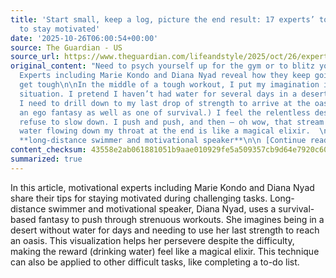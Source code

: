 ```yaml
---
title: 'Start small, keep a log, picture the end result: 17 experts’ top tips on how
  to stay motivated'
date: '2025-10-26T06:00:54+00:00'
source: The Guardian - US
source_url: https://www.theguardian.com/lifeandstyle/2025/oct/26/expert-motivation-tips-gym-to-do-list
original_content: "Need to psych yourself up for the gym or to blitz your to-do list?
  Experts including Marie Kondo and Diana Nyad reveal how they keep going when things
  get tough\n\nIn the middle of a tough workout, I put my imagination in a survival
  situation. I pretend I haven’t had water for several days in a desert. I’m parched.
  I need to drill down to my last drop of strength to arrive at the oasis. (OK, it’s
  an ego fantasy as well as one of survival.) I feel the relentless desert heat, but
  refuse to slow down. I push and push, and then – oh wow, that stream of cool, clean
  water flowing down my throat at the end is like a magical elixir.  \n**[Diana Nyad](https://guardianbookshop.com/find-a-way-9781035007158/)**,
  **long-distance swimmer and motivational speaker**\n\n [Continue reading...](https://www.theguardian.com/lifeandstyle/2025/oct/26/expert-motivation-tips-gym-to-do-list)"
content_checksum: 43558e2ab061881051b9aae010929fe5a509357cb9d64e7920c601726d16117d
summarized: true
---
```


In this article, motivational experts including Marie Kondo and Diana Nyad share their tips for staying motivated during challenging tasks. Long-distance swimmer and motivational speaker, Diana Nyad, uses a survival-based fantasy to push through strenuous workouts. She imagines being in a desert without water for days and needing to use her last strength to reach an oasis. This visualization helps her persevere despite the difficulty, making the reward (drinking water) feel like a magical elixir. This technique can also be applied to other difficult tasks, like completing a to-do list.